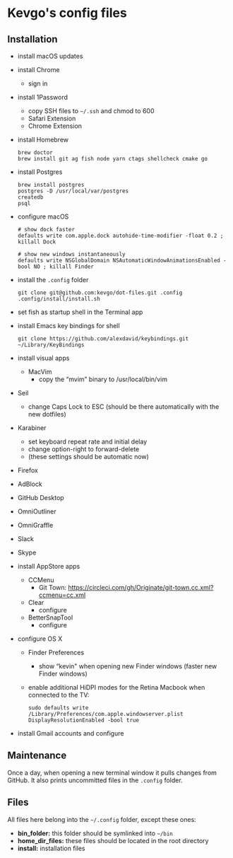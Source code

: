 # Kevgo's config files


## Installation

- install macOS updates

- install Chrome
  - sign in

- install 1Password
  - copy SSH files to `~/.ssh` and chmod to 600
  - Safari Extension
  - Chrome Extension

- install Homebrew

  ```
  brew doctor
  brew install git ag fish node yarn ctags shellcheck cmake go
  ```

- install Postgres

  ```
  brew install postgres
  postgres -D /usr/local/var/postgres
  createdb
  psql
  ```

- configure macOS

  ```
  # show dock faster
  defaults write com.apple.dock autohide-time-modifier -float 0.2 ; killall Dock

  # show new windows instantaneously
  defaults write NSGlobalDomain NSAutomaticWindowAnimationsEnabled -bool NO ; killall Finder
  ```

- install the `.config` folder

  ```
  git clone git@github.com:kevgo/dot-files.git .config
  .config/install/install.sh
  ```

- set fish as startup shell in the Terminal app

- install Emacs key bindings for shell

  ```
  git clone https://github.com/alexdavid/keybindings.git ~/Library/KeyBindings
  ```

- install visual apps
  - MacVim
    - copy the “mvim” binary to /usr/local/bin/vim
- Seil
    - change Caps Lock to ESC (should be there automatically with the new dotfiles)
- Karabiner
    - set keyboard repeat rate and initial delay
    - change option-right to forward-delete
    - (these settings should be automatic now)
- Firefox
- AdBlock
- GitHub Desktop
- OmniOutliner
- OmniGraffle
- Slack
- Skype

- install AppStore apps
  - CCMenu
    - Git Town: https://circleci.com/gh/Originate/git-town.cc.xml?ccmenu=cc.xml
  - Clear
    - configure
  - BetterSnapTool
    - configure

- configure OS X
  - Finder Preferences
    - show “kevin" when opening new Finder windows (faster new Finder windows)
  - enable additional HiDPI modes for the Retina Macbook when connected to the TV:

    ```
    sudo defaults write /Library/Preferences/com.apple.windowserver.plist DisplayResolutionEnabled -bool true
    ```

- install Gmail accounts and configure







## Maintenance

Once a day,
when opening a new terminal window
it pulls changes from GitHub.
It also prints uncommitted files in the `.config` folder.


## Files

All files here belong into the `~/.config` folder, except these ones:
- __bin_folder:__ this folder should be symlinked into `~/bin`
- __home_dir_files:__ these files should be located in the root directory
- __install:__ installation files

